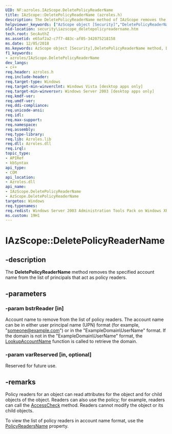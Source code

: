 ```yaml
---
UID: NF:azroles.IAzScope.DeletePolicyReaderName
title: IAzScope::DeletePolicyReaderName (azroles.h)
description: The DeletePolicyReaderName method of IAzScope removes the specified account name from the list of principals that act as policy readers.helpviewer_keywords: ["AzScope object [Security]","DeletePolicyReaderName method","DeletePolicyReaderName","DeletePolicyReaderName method [Security]","DeletePolicyReaderName method [Security]","AzScope object","DeletePolicyReaderName method [Security]","IAzScope interface","IAzScope interface [Security]","DeletePolicyReaderName method","IAzScope.DeletePolicyReaderName","IAzScope::DeletePolicyReaderName","azroles/IAzScope::DeletePolicyReaderName","security.iazscope_deletepolicyreadername"]
old-location: security\iazscope_deletepolicyreadername.htm
tech.root: SecAuthZ
ms.assetid: e65af2a2-c7f7-483c-af05-342075218158
ms.date: 12/05/2018
ms.keywords: AzScope object [Security],DeletePolicyReaderName method, DeletePolicyReaderName, DeletePolicyReaderName method [Security], DeletePolicyReaderName method [Security],AzScope object, DeletePolicyReaderName method [Security],IAzScope interface, IAzScope interface [Security],DeletePolicyReaderName method, IAzScope.DeletePolicyReaderName, IAzScope::DeletePolicyReaderName, azroles/IAzScope::DeletePolicyReaderName, security.iazscope_deletepolicyreadername
f1_keywords:
- azroles/IAzScope.DeletePolicyReaderName
dev_langs:
- c++
req.header: azroles.h
req.include-header: 
req.target-type: Windows
req.target-min-winverclnt: Windows Vista [desktop apps only]
req.target-min-winversvr: Windows Server 2003 [desktop apps only]
req.kmdf-ver: 
req.umdf-ver: 
req.ddi-compliance: 
req.unicode-ansi: 
req.idl: 
req.max-support: 
req.namespace: 
req.assembly: 
req.type-library: 
req.lib: Azroles.lib
req.dll: Azroles.dll
req.irql: 
topic_type:
- APIRef
- kbSyntax
api_type:
- COM
api_location:
- Azroles.dll
api_name:
- IAzScope.DeletePolicyReaderName
- AzScope.DeletePolicyReaderName
targetos: Windows
req.typenames: 
req.redist: Windows Server 2003 Administration Tools Pack on Windows XP
ms.custom: 19H1
---
```


# IAzScope::DeletePolicyReaderName


## -description


The <b>DeletePolicyReaderName</b> method removes the specified account name from the list of principals that act as policy readers.


## -parameters




### -param bstrReader [in]

Account name to remove from the list of policy readers. The account name can be in either user principal name (UPN) format (for example, "someone@example.com") or in the "ExampleDomain\UserName" format. If the domain is not  in the "ExampleDomain\UserName" format, the <a href="https://docs.microsoft.com/windows/desktop/api/winbase/nf-winbase-lookupaccountnamea">LookupAccountName</a> function is called to retrieve the domain.


### -param varReserved [in, optional]

Reserved for future use.


## -remarks



Policy readers for an object can read attributes for the object and for child objects of the object. Readers can also  use the policy; for example, readers can call the <a href="https://docs.microsoft.com/windows/desktop/api/azroles/nf-azroles-iazclientcontext-accesscheck">AccessCheck</a> method. Readers cannot modify the object or its child objects.

To view the list of policy readers in account name format, use the <a href="https://docs.microsoft.com/windows/desktop/api/azroles/nf-azroles-iazscope-get_policyreadersname">PolicyReadersName</a> property.



